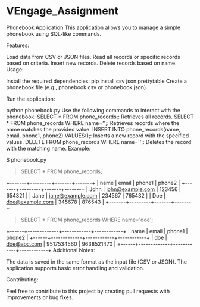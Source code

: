 # VEngage_Assignment

Phonebook Application
This application allows you to manage a simple phonebook using SQL-like commands.

Features:

Load data from CSV or JSON files.
Read all records or specific records based on criteria.
Insert new records.
Delete records based on name.
Usage:

Install the required dependencies:
pip install csv json prettytable
Create a phonebook file (e.g., phonebook.csv or phonebook.json).

Run the application:

python phonebook.py
Use the following commands to interact with the phonebook:
SELECT * FROM phone_records;: Retrieves all records.
SELECT * FROM phone_records WHERE name='<name>';: Retrieves records where the name matches the provided value.
INSERT INTO phone_records(name, email, phone1, phone2) VALUES(<values>);: Inserts a new record with the specified values.
DELETE FROM phone_records WHERE name='<name>';: Deletes the record with the matching name.
Example:

$ phonebook.py

> SELECT * FROM phone_records;

+-------+---------+-------+-------+
| name  | email   | phone1 | phone2 |
+-------+---------+-------+-------+
| John  | john@example.com | 123456 | 654321 |
| Jane  | jane@example.com | 234567 | 765432 |
| Doe   | doe@example.com | 345678 | 876543 |
+-------+---------+-------+-------+

> SELECT * FROM phone_records WHERE name='doe';

+------+-------------+------------+------------+
| name |    email    |   phone1   |   phone2   |
+------+-------------+------------+------------+
| doe  | doe@abc.com | 9517534560 | 9638521470 |
+------+-------------+------------+------------+
Additional Notes:

The data is saved in the same format as the input file (CSV or JSON).
The application supports basic error handling and validation.

Contributing:

Feel free to contribute to this project by creating pull requests with improvements or bug fixes.
